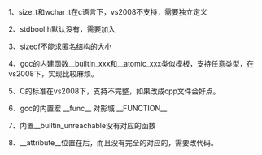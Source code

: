 
1、size_t和wchar_t在c语言下，vs2008不支持，需要独立定义

2、stdbool.h默认没有，需要加入

3、sizeof不能求匿名结构的大小

4、gcc的内建函数__builtin_xxx和__atomic_xxx类似模板，支持任意类型，在vs2008下，实现比较麻烦。

5、C的标准在vs2008下，支持不完整，如果改成cpp文件会好点。

6、gcc的内置宏 \_\_func\_\_ 对影城 \_\_FUNCTION\_\_ 

7、内置\_\_builtin\_unreachable没有对应的函数

8、\_\_attribute\_\_位置在后，而且没有完全的对应的，需要改代码。
